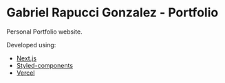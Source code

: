 # Gabriel Rapucci Gonzalez - Portfolio

Personal Portfolio website.

Developed using:

- [Next.js](https://nextjs.org/)
- [Styled-components](https://styled-components.com/)
- [Vercel](https://www.vercel.com)